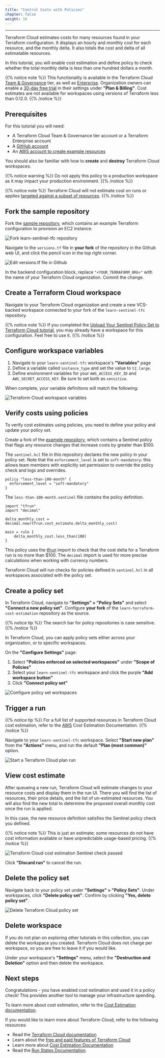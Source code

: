 ```yaml
---
title: "Control Costs with Policies"
chapter: false
weight: 16
---
```

---

Terraform Cloud estimates costs for many resources found in your Terraform
configuration. It displays an hourly and monthly cost for each resource, and the monthly delta. It also totals the cost and delta of all estimatable
resources.

In this tutorial, you will enable cost estimation and define policy to check whether the total monthly delta is less than one hundred dollars a month.

{{% notice note %}}
This functionality is available in the Terraform Cloud [Team & Governance](https://www.hashicorp.com/products/terraform/pricing/) tier, as well as [Enterprise](https://www.hashicorp.com/products/terraform/pricing/). Organization owners can enable a [30-day free trial](https://www.hashicorp.com/blog/announcing-free-trials-for-hashicorp-terraform-cloud-paid-offerings/) in their settings under **"Plan & Billing"**. Cost estimates are not available for workspaces using versions of Terraform less than 0.12.0.
{{% /notice %}}

## Prerequisites

For this tutorial you will need:

- A Terraform Cloud Team & Governance tier account or a Terraform Enterprise account
- A [GitHub account](https://github.com/)
- An [AWS account to create example resources](https://aws.amazon.com/)

You should also be familiar with how to **create** and **destroy** Terraform Cloud workspaces.

{{% notice warning %}}
Do not apply this policy to a production workspace as it may impact your production environment.
{{% /notice %}}

{{% notice note %}}
Terraform Cloud will not estimate cost on runs or applies [targeted against a subset of resources](https://www.terraform.io/docs/cli/commands/plan.html#resource-targeting).
{{% /notice %}}

## Fork the sample repository

Fork the [sample repository](https://github.com/hashicorp/learn-sentinel-tfc), which contains an example Terraform configuration to provision an EC2 instance.

![Fork learn-sentinel-tfc repository](/images/hashicorp/terraform/github_hashicorp_learn-sentinel-tfc_fork.png)

Navigate to the `versions.tf` file in **your fork** of the repository in the Github web UI, and click the pencil icon in the top right corner.

![Edit versions.tf file in Github](/images/hashicorp/terraform/github_learn-sentinel-tfc_blob_master_versions_file.png)

In the backend configuration block, replace `"<YOUR_TERRAFORM_ORG>"` with the name of your Terraform Cloud organization. Commit the change.

## Create a Terraform Cloud workspace

Navigate to your Terraform Cloud organization and create a new VCS-backed
workspace connected to your fork of the `learn-sentinel-tfc` repository.

{{% notice note %}}
If you completed the [Upload Your Sentinel Policy Set to Terraform Cloud tutorial](zz-/sentinel-cloud-integration.md), you may already have a workspace for this configuration. Feel free to use it.
{{% /notice %}}

## Configure workspace variables

1. Navigate to your `learn-sentinel-tfc` workspace's **"Variables"** page
2. Define a variable called `instance_type` and set the value to `t2.large`.
3. Define environment variables for your `AWS_ACCESS_KEY_ID` and `AWS_SECRET_ACCESS_KEY`. Be sure to set both as `sensitive`.

When complete, your variable definitions will match the following:

![Terraform Cloud workspace variables](/images/hashicorp/terraform/tfc_hashicorp-training_workspaces_learn-sentinel-tfc_variables.png)

## Verify costs using policies

To verify cost estimates using policies, you need to define your policy and update your policy set.

Create a fork of the [example repository](https://github.com/hashicorp/learn-terraform-cost-estimation), which contains a Sentinel policy that flags any resource changes that increase costs by greater than \$100.

The `sentinel.hcl` file in this repository declares the new policy in your policy set. Note that the `enforcement_level` is set to `soft-mandatory`: this allows team members with explicitly set permission to override the policy check and logs and overrides.

```sentinel
policy "less-than-100-month" {
  enforcement_level = "soft-mandatory"
}
```

The `less-than-100-month.sentinel` file contains the policy definition.

```sentinel
import "tfrun"
import "decimal"

delta_monthly_cost = decimal.new(tfrun.cost_estimate.delta_monthly_cost)

main = rule {
    delta_monthly_cost.less_than(100)
}
```

This policy uses the [tfrun](https://www.terraform.io/docs/cloud/sentinel/import/tfrun.html) import to check that the cost delta for a Terraform run is no more than \$100. The `decimal` import is used for more precise calculations when working with currency numbers.

Terraform Cloud will run checks for policies defined in `sentinel.hcl` in all workspaces associated with the policy set.

## Create a policy set

In Terraform Cloud, navigate to **"Settings" > "Policy Sets"** and select **"Connect a new policy set"**. Configure **your fork** of the `learn-terraform-cost-estimation` repository as the source.

{{% notice tip %}}
The search bar for policy repositories is case sensitive.
{{% /notice %}}

In Terraform Cloud, you can apply policy sets either across your organization, or to specific workspaces.

On the **"Configure Settings"** page:

1. Select **"Policies enforced on selected workspaces"** under **"Scope of Policies"**
2. Select your `learn-sentinel-tfc` workspace and click the purple **"Add workspace button"**
3. Click **"Connect policy set"**

![Configure policy set workspaces](/images/hashicorp/terraform/tfc_hashicorp-training_settings_configure_policy_set.png)

## Trigger a run

{{% notice tip %}}
For a full list of supported resources in Terraform Cloud cost estimation, refer to the [AWS](https://www.terraform.io/docs/cloud/cost-estimation/aws.html) Cost Estimation Documentation.
{{% /notice %}}

Navigate to your `learn-sentinel-tfc` workspace. Select **"Start new plan"** from the **"Actions"** menu, and run the default **"Plan (most common)"** option.

![Start a Terraform Cloud plan run](/images/hashicorp/terraform/tfc_hashicorp-training_workspaces_learn-sentinel-tfc_start_plan.png)

## View cost estimate

After queueing a new run, Terraform Cloud will estimate changes to your
resource costs and display them in the run UI. There you will find the list of resources, their price details, and the list of un-estimated resources. You will also find the new total to determine the proposed overall monthly cost once the run is applied.

In this case, the new resource definition satisfies the Sentinel policy check you defined.

{{% notice note %}}
This is just an estimate; some resources do not have cost information available or have unpredictable usage-based pricing.
{{% /notice %}}

![Terraform Cloud cost estimation Sentinel check passed](/images/hashicorp/terraform/tfc_hashicorp-training_workspaces_learn-sentinel-tfc_cost_estimate_passed.png)

Click **"Discard run"** to cancel the run.

## Delete the policy set

Navigate back to your policy set under **"Settings" > "Policy Sets"**. Under workspaces, click **"Delete policy set"**. Confirm by clicking **"Yes, delete policy set"**.

![Delete Terraform Cloud policy set](/images/hashicorp/terraform/tfc_hashicorp-training_settings_policy-sets_delete.png)

## Delete workspace

If you do not plan on exploring other tutorials in this collection, you can
delete the workspace you created. Terraform Cloud does not charge per workspace, so you are free to leave it if you would like.

Under your workspace's **"Settings"** menu, select the **"Destruction and Deletion"** option and then delete the workspace.

## Next steps

Congratulations - you have enabled cost estimation and used it in a policy check! This provides another tool to manage your infrastructure spending.

To learn more about cost estimation, refer to the [Cost Estimation documentation](https://www.terraform.io/docs/cloud/cost-estimation/index.html).

If you would like to learn more about Terraform Cloud, refer to the following resources:

- Read the [Terraform Cloud documentation](https://www.terraform.io/docs/cloud/index.html)
- Learn about the [free and paid features of Terraform Cloud](https://www.terraform.io/docs/cloud/overview.html)
- Learn more about [Cost Estimation Documentation](https://www.terraform.io/docs/cloud/cost-estimation/index.html)
- Read the [Run States Documentation](https://www.terraform.io/docs/cloud/run/states.html).
